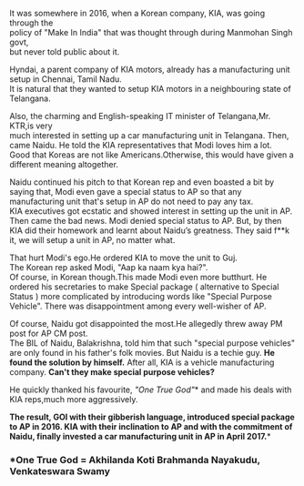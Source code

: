 It was somewhere in 2016, when a Korean company, KIA, was going through the    
policy of "Make In India" that was thought through during Manmohan Singh govt,   
but never told public about it.

Hyndai, a parent company of KIA motors, already has a manufacturing unit setup 
in Chennai, Tamil Nadu.    
It is natural that they wanted to setup KIA motors in a neighbouring state of 
Telangana.

Also, the charming and English-speaking IT minister of Telangana,Mr. KTR,is very   
much interested in setting up a car manufacturing unit in Telangana.
Then, came Naidu. He told the KIA representatives that Modi loves him a lot.   
Good that Koreas are not like Americans.Otherwise, this would have given a different meaning altogether.   

Naidu continued his pitch to that Korean rep and even boasted a bit by saying that,
Modi even gave a special status to AP so that any manufacturing unit that's setup in AP do not need to pay any tax.   
KIA executives got ecstatic and showed interest in setting up the unit in AP.
Then came the bad news. 
Modi denied special status to AP.
But, by then KIA did their homework and learnt about Naidu’s greatness.
They said f**k it, we will setup a unit in AP, no matter what.    

That hurt Modi's ego.He ordered KIA to move the unit to Guj.   
The Korean rep asked Modi, "Aap ka naam kya hai?".    
Of course, in Korean though.This made Modi even more butthurt.
He ordered his secretaries to make Special package ( alternative to Special Status ) more complicated by introducing words like "Special Purpose Vehicle".
There was disappointment among every well-wisher of AP.    

Of course, Naidu got disappointed the most.He allegedly threw away PM post for AP 
CM post.   
The BIL of Naidu, Balakrishna, told him that such "special purpose vehicles" are only
found in his father's folk movies.
But Naidu is a techie guy. 
**He found the solution by himself.** After all, KIA is a vehicle manufacturing company. **Can't they make special purpose vehicles?**   

He quickly thanked his favourite, *"One True God"** and made his deals with KIA reps,much more aggressively.   

**The result, GOI with their gibberish language, introduced special package to AP in 2016.
KIA with their inclination to AP and with the commitment of Naidu, finally invested a car manufacturing unit in AP in April 2017.***   

### *One True God = Akhilanda Koti Brahmanda Nayakudu, Venkateswara Swamy
